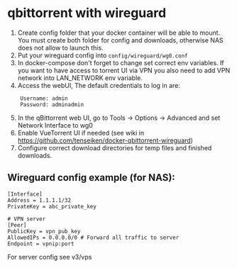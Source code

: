 # qbittorrent with wireguard

1. Create config folder that your docker container will be able to mount. You must
create both folder for config and downloads, otherwise NAS does not allow to launch this.
2. Put your wireguard config into `config/wireguard/wg0.conf`
3. In docker-compose don't forget to change set correct env variables. If you want to have access to torrent UI via VPN you also need to add VPN network into LAN_NETWORK env variable.
4. Access the webUI, The default credentials to log in are:

```
    Username: admin
    Password: adminadmin
```

5. In the qBittorrent web UI, go to Tools -> Options -> Advanced and set Network Interface to wg0
6. Enable VueTorrent UI if needed (see wiki in https://github.com/tenseiken/docker-qbittorrent-wireguard)
7. Configure correct download directories for temp files and finished downloads.

## Wireguard config example (for NAS):

```
[Interface]
Address = 1.1.1.1/32
PrivateKey = abc_private_key

# VPN server
[Peer]
PublicKey = vpn_pub_key
AllowedIPs = 0.0.0.0/0 # Forward all traffic to server
Endpoint = vpnip:port 
```

For server config see v3/vps